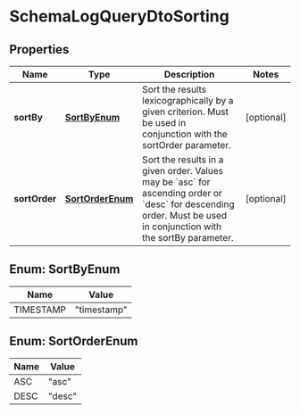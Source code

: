 

# SchemaLogQueryDtoSorting

## Properties

Name | Type | Description | Notes
------------ | ------------- | ------------- | -------------
**sortBy** | [**SortByEnum**](#SortByEnum) | Sort the results lexicographically by a given criterion. Must be used in conjunction with the sortOrder parameter. |  [optional]
**sortOrder** | [**SortOrderEnum**](#SortOrderEnum) | Sort the results in a given order. Values may be &#x60;asc&#x60; for ascending order or &#x60;desc&#x60; for descending order. Must be used in conjunction with the sortBy parameter. |  [optional]



## Enum: SortByEnum

Name | Value
---- | -----
TIMESTAMP | &quot;timestamp&quot;



## Enum: SortOrderEnum

Name | Value
---- | -----
ASC | &quot;asc&quot;
DESC | &quot;desc&quot;



